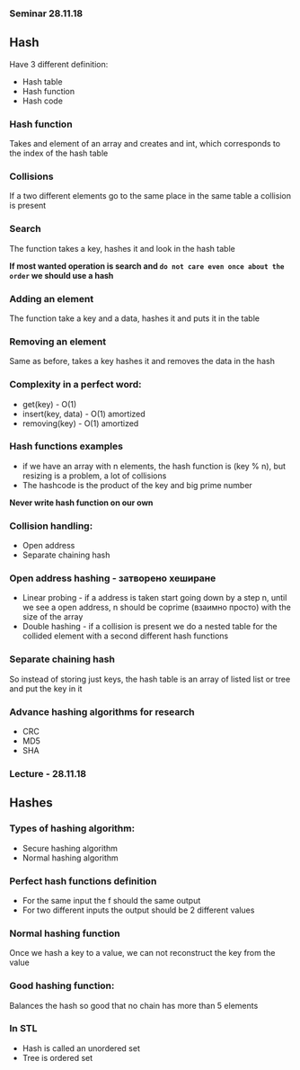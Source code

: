 ### Seminar 28.11.18

## Hash
Have 3 different definition:
* Hash table
* Hash function
* Hash code

### Hash function
Takes and element of an array and creates and int, which corresponds to
the index of the hash table

### Collisions
If a two different elements go to the same place in the same table
a collision is present

### Search
The function takes a key, hashes it and look in the hash table

**If most wanted operation is search and `do not care
even once about the order` we should use a hash**

### Adding an element
The function take a key and a data, hashes it and puts it in the table

### Removing an element
Same as before, takes a key hashes it and removes the data in the hash

### Complexity in a perfect word:
* get(key) - O(1)
* insert(key, data) - O(1) amortized
* removing(key) - O(1) amortized

### Hash functions examples
* if we have an array with n elements, the hash function is (key % n),
but resizing is a problem, a lot of collisions
* The hashcode is the product of the key and big prime number

**Never write hash function on our own**

### Collision handling:
* Open address
* Separate chaining hash

### Open address hashing - затворено хеширане
* Linear probing - if a address is taken start going down by a step n, until we
see a open address, n should be coprime (взаимно просто) with the size of the array
* Double hashing - if a collision is present we do a nested table for the
collided element with a second different hash functions

### Separate chaining hash
So instead of storing just keys, the hash table is an array of listed list
or tree and put the key in it

### Advance hashing algorithms for research
* CRC
* MD5
* SHA

### Lecture - 28.11.18

## Hashes

### Types of hashing algorithm:
* Secure hashing algorithm
* Normal hashing algorithm

### Perfect hash functions definition
* For the same input the f should the same output
* For two different inputs the output should be 2 different values

### Normal hashing function
Once we hash a key to a value, we can not reconstruct the key from the value

### Good hashing function:
Balances the hash so good that no chain has more than 5 elements

### In STL
* Hash is called an unordered set
* Tree is ordered set
